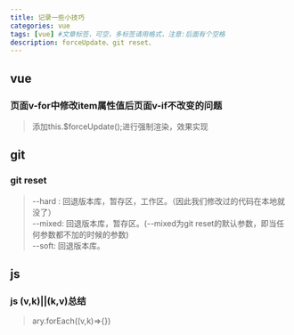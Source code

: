 ```yaml
---
title: 记录一些小技巧
categories: vue
tags: [vue] #文章标签，可空，多标签请用格式，注意:后面有个空格
description: forceUpdate、git reset、
---
```


## vue
### 页面v-for中修改item属性值后页面v-if不改变的问题
> 添加this.$forceUpdate();进行强制渲染，效果实现

## git 
### git reset 
> --hard : 回退版本库，暂存区，工作区。（因此我们修改过的代码在本地就没了）<br> 
> --mixed: 回退版本库，暂存区。(--mixed为git reset的默认参数，即当任何参数都不加的时候的参数)<br> 
> --soft: 回退版本库。

## js
### js (v,k)||(k,v)总结
> ary.forEach((v,k)=>{})
